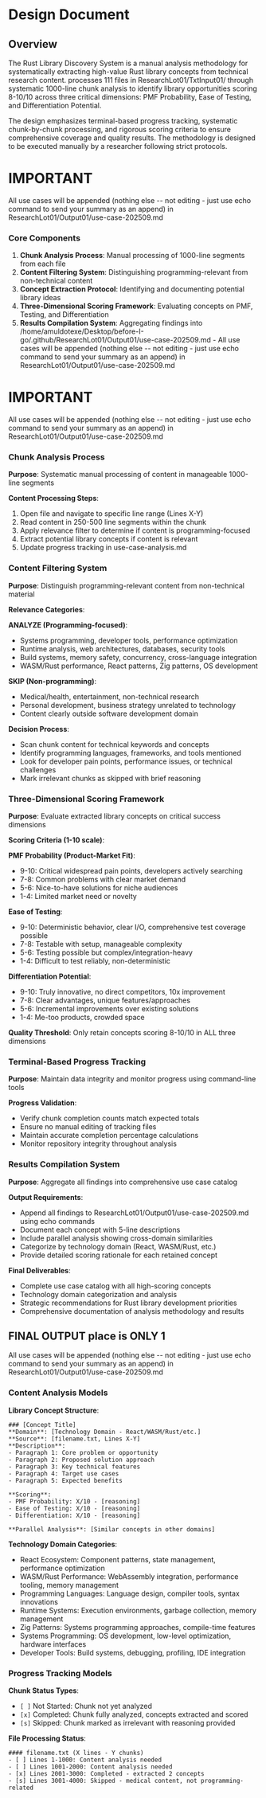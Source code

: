 # Design Document

## Overview

The Rust Library Discovery System is a manual analysis methodology for systematically extracting high-value Rust library concepts from technical research content. processes 111 files in ResearchLot01/TxtInput01/ through systematic 1000-line chunk analysis to identify library opportunities scoring 8-10/10 across three critical dimensions: PMF Probability, Ease of Testing, and Differentiation Potential.

The design emphasizes terminal-based progress tracking, systematic chunk-by-chunk processing, and rigorous scoring criteria to ensure comprehensive coverage and quality results. The methodology is designed to be executed manually by a researcher following strict protocols.

# IMPORTANT
All use cases will be appended (nothing else -- not editing - just use echo command to send your summary as an append) in ResearchLot01/Output01/use-case-202509.md


### Core Components

1. **Chunk Analysis Process**: Manual processing of 1000-line segments from each file
2. **Content Filtering System**: Distinguishing programming-relevant from non-technical content
3. **Concept Extraction Protocol**: Identifying and documenting potential library ideas
4. **Three-Dimensional Scoring Framework**: Evaluating concepts on PMF, Testing, and Differentiation
6. **Results Compilation System**: Aggregating findings into /home/amuldotexe/Desktop/before-I-go/.github/ResearchLot01/Output01/use-case-202509.md  - All use cases will be appended (nothing else -- not editing - just use echo command to send your summary as an append) in ResearchLot01/Output01/use-case-202509.md

# IMPORTANT
All use cases will be appended (nothing else -- not editing - just use echo command to send your summary as an append) in ResearchLot01/Output01/use-case-202509.md



### Chunk Analysis Process

**Purpose**: Systematic manual processing of content in manageable 1000-line segments

**Content Processing Steps**:
1. Open file and navigate to specific line range (Lines X-Y)
2. Read content in 250-500 line segments within the chunk
3. Apply relevance filter to determine if content is programming-focused
4. Extract potential library concepts if content is relevant
5. Update progress tracking in use-case-analysis.md

### Content Filtering System

**Purpose**: Distinguish programming-relevant content from non-technical material

**Relevance Categories**:

**ANALYZE (Programming-focused)**:
- Systems programming, developer tools, performance optimization
- Runtime analysis, web architectures, databases, security tools
- Build systems, memory safety, concurrency, cross-language integration
- WASM/Rust performance, React patterns, Zig patterns, OS development

**SKIP (Non-programming)**:
- Medical/health, entertainment, non-technical research
- Personal development, business strategy unrelated to technology
- Content clearly outside software development domain

**Decision Process**:
- Scan chunk content for technical keywords and concepts
- Identify programming languages, frameworks, and tools mentioned
- Look for developer pain points, performance issues, or technical challenges
- Mark irrelevant chunks as skipped with brief reasoning

### Three-Dimensional Scoring Framework

**Purpose**: Evaluate extracted library concepts on critical success dimensions

**Scoring Criteria (1-10 scale)**:

**PMF Probability (Product-Market Fit)**:
- 9-10: Critical widespread pain points, developers actively searching
- 7-8: Common problems with clear market demand
- 5-6: Nice-to-have solutions for niche audiences
- 1-4: Limited market need or novelty

**Ease of Testing**:
- 9-10: Deterministic behavior, clear I/O, comprehensive test coverage possible
- 7-8: Testable with setup, manageable complexity
- 5-6: Testing possible but complex/integration-heavy
- 1-4: Difficult to test reliably, non-deterministic

**Differentiation Potential**:
- 9-10: Truly innovative, no direct competitors, 10x improvement
- 7-8: Clear advantages, unique features/approaches
- 5-6: Incremental improvements over existing solutions
- 1-4: Me-too products, crowded space

**Quality Threshold**: Only retain concepts scoring 8-10/10 in ALL three dimensions

### Terminal-Based Progress Tracking

**Purpose**: Maintain data integrity and monitor progress using command-line tools

**Progress Validation**:
- Verify chunk completion counts match expected totals
- Ensure no manual editing of tracking files
- Maintain accurate completion percentage calculations
- Monitor repository integrity throughout analysis

### Results Compilation System

**Purpose**: Aggregate all findings into comprehensive use case catalog

**Output Requirements**:
- Append all findings to ResearchLot01/Output01/use-case-202509.md using echo commands
- Document each concept with 5-line descriptions
- Include parallel analysis showing cross-domain similarities
- Categorize by technology domain (React, WASM/Rust, etc.)
- Provide detailed scoring rationale for each retained concept

**Final Deliverables**:
- Complete use case catalog with all high-scoring concepts
- Technology domain categorization and analysis
- Strategic recommendations for Rust library development priorities
- Comprehensive documentation of analysis methodology and results


## FINAL OUTPUT place is ONLY 1 
All use cases will be appended (nothing else -- not editing - just use echo command to send your summary as an append) in ResearchLot01/Output01/use-case-202509.md


### Content Analysis Models

**Library Concept Structure**:
```
### [Concept Title]
**Domain**: [Technology Domain - React/WASM/Rust/etc.]
**Source**: [filename.txt, Lines X-Y]
**Description**: 
- Paragraph 1: Core problem or opportunity
- Paragraph 2: Proposed solution approach
- Paragraph 3: Key technical features
- Paragraph 4: Target use cases
- Paragraph 5: Expected benefits

**Scoring**:
- PMF Probability: X/10 - [reasoning]
- Ease of Testing: X/10 - [reasoning] 
- Differentiation: X/10 - [reasoning]

**Parallel Analysis**: [Similar concepts in other domains]
```

**Technology Domain Categories**:
- React Ecosystem: Component patterns, state management, performance optimization
- WASM/Rust Performance: WebAssembly integration, performance tooling, memory management
- Programming Languages: Language design, compiler tools, syntax innovations
- Runtime Systems: Execution environments, garbage collection, memory management
- Zig Patterns: Systems programming approaches, compile-time features
- Systems Programming: OS development, low-level optimization, hardware interfaces
- Developer Tools: Build systems, debugging, profiling, IDE integration

### Progress Tracking Models

**Chunk Status Types**:
- `[ ]` Not Started: Chunk not yet analyzed
- `[x]` Completed: Chunk fully analyzed, concepts extracted and scored
- `[s]` Skipped: Chunk marked as irrelevant with reasoning provided

**File Processing Status**:
```
#### filename.txt (X lines - Y chunks)
- [ ] Lines 1-1000: Content analysis needed
- [ ] Lines 1001-2000: Content analysis needed
- [x] Lines 2001-3000: Completed - extracted 2 concepts
- [s] Lines 3001-4000: Skipped - medical content, not programming-related
```
